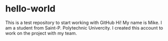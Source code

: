 # hello-world
This is a test repository to start working with GitHub
Hi! My name is Mike. I am a student from Saint-P. Polytechniс Univercity. I created this account to work on the project with my team.

